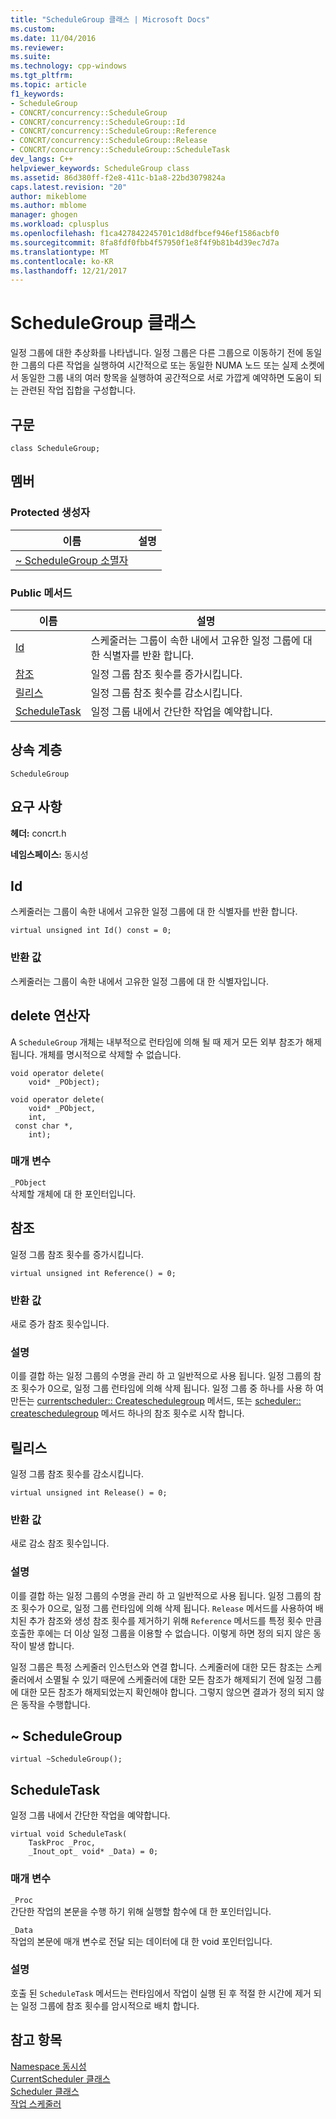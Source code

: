 ```yaml
---
title: "ScheduleGroup 클래스 | Microsoft Docs"
ms.custom: 
ms.date: 11/04/2016
ms.reviewer: 
ms.suite: 
ms.technology: cpp-windows
ms.tgt_pltfrm: 
ms.topic: article
f1_keywords:
- ScheduleGroup
- CONCRT/concurrency::ScheduleGroup
- CONCRT/concurrency::ScheduleGroup::Id
- CONCRT/concurrency::ScheduleGroup::Reference
- CONCRT/concurrency::ScheduleGroup::Release
- CONCRT/concurrency::ScheduleGroup::ScheduleTask
dev_langs: C++
helpviewer_keywords: ScheduleGroup class
ms.assetid: 86d380ff-f2e8-411c-b1a8-22bd3079824a
caps.latest.revision: "20"
author: mikeblome
ms.author: mblome
manager: ghogen
ms.workload: cplusplus
ms.openlocfilehash: f1ca427842245701c1d8dfbcef946ef1586acbf0
ms.sourcegitcommit: 8fa8fdf0fbb4f57950f1e8f4f9b81b4d39ec7d7a
ms.translationtype: MT
ms.contentlocale: ko-KR
ms.lasthandoff: 12/21/2017
---
```

# <a name="schedulegroup-class"></a>ScheduleGroup 클래스
일정 그룹에 대한 추상화를 나타냅니다. 일정 그룹은 다른 그룹으로 이동하기 전에 동일한 그룹의 다른 작업을 실행하여 시간적으로 또는 동일한 NUMA 노드 또는 실제 소켓에서 동일한 그룹 내의 여러 항목을 실행하여 공간적으로 서로 가깝게 예약하면 도움이 되는 관련된 작업 집합을 구성합니다.  
  
## <a name="syntax"></a>구문  
  
```
class ScheduleGroup;
```  
  
## <a name="members"></a>멤버  
  
### <a name="protected-constructors"></a>Protected 생성자  
  
|이름|설명|  
|----------|-----------------|  
|[~ ScheduleGroup 소멸자](#dtor)||  
  
### <a name="public-methods"></a>Public 메서드  
  
|이름|설명|  
|----------|-----------------|  
|[Id](#id)|스케줄러는 그룹이 속한 내에서 고유한 일정 그룹에 대 한 식별자를 반환 합니다.|  
|[참조](#reference)|일정 그룹 참조 횟수를 증가시킵니다.|  
|[릴리스](#release)|일정 그룹 참조 횟수를 감소시킵니다.|  
|[ScheduleTask](#scheduletask)|일정 그룹 내에서 간단한 작업을 예약합니다.|  
  
## <a name="inheritance-hierarchy"></a>상속 계층  
 `ScheduleGroup`  
  
## <a name="requirements"></a>요구 사항  
 **헤더:** concrt.h  
  
 **네임스페이스:** 동시성  
  
##  <a name="id"></a>Id 

 스케줄러는 그룹이 속한 내에서 고유한 일정 그룹에 대 한 식별자를 반환 합니다.  
  
```
virtual unsigned int Id() const = 0;
```  
  
### <a name="return-value"></a>반환 값  
 스케줄러는 그룹이 속한 내에서 고유한 일정 그룹에 대 한 식별자입니다.  
  
##  <a name="operator_delete"></a>delete 연산자 

 A `ScheduleGroup` 개체는 내부적으로 런타임에 의해 될 때 제거 모든 외부 참조가 해제 됩니다. 개체를 명시적으로 삭제할 수 없습니다.  
  
```
void operator delete(
    void* _PObject);

void operator delete(
    void* _PObject,
    int,
 const char *,
    int);
```    
  
### <a name="parameters"></a>매개 변수  
 `_PObject`  
 삭제할 개체에 대 한 포인터입니다.  
  
##  <a name="reference"></a>참조 

 일정 그룹 참조 횟수를 증가시킵니다.  
  
```
virtual unsigned int Reference() = 0;
```  
  
### <a name="return-value"></a>반환 값  
 새로 증가 참조 횟수입니다.  
  
### <a name="remarks"></a>설명  
 이를 결합 하는 일정 그룹의 수명을 관리 하 고 일반적으로 사용 됩니다. 일정 그룹의 참조 횟수가 0으로, 일정 그룹 런타임에 의해 삭제 됩니다. 일정 그룹 중 하나를 사용 하 여 만든는 [currentscheduler:: Createschedulegroup](currentscheduler-class.md#createschedulegroup) 메서드, 또는 [scheduler:: createschedulegroup](scheduler-class.md#createschedulegroup) 메서드 하나의 참조 횟수로 시작 합니다.  
  
##  <a name="release"></a>릴리스 

 일정 그룹 참조 횟수를 감소시킵니다.  
  
```
virtual unsigned int Release() = 0;
```  
  
### <a name="return-value"></a>반환 값  
 새로 감소 참조 횟수입니다.  
  
### <a name="remarks"></a>설명  
 이를 결합 하는 일정 그룹의 수명을 관리 하 고 일반적으로 사용 됩니다. 일정 그룹의 참조 횟수가 0으로, 일정 그룹 런타임에 의해 삭제 됩니다. `Release` 메서드를 사용하여 배치된 추가 참조와 생성 참조 횟수를 제거하기 위해 `Reference` 메서드를 특정 횟수 만큼 호출한 후에는 더 이상 일정 그룹을 이용할 수 없습니다. 이렇게 하면 정의 되지 않은 동작이 발생 합니다.  
  
 일정 그룹은 특정 스케줄러 인스턴스와 연결 합니다. 스케줄러에 대한 모든 참조는 스케줄러에서 소멸될 수 있기 때문에 스케줄러에 대한 모든 참조가 해제되기 전에 일정 그룹에 대한 모든 참조가 해제되었는지 확인해야 합니다. 그렇지 않으면 결과가 정의 되지 않은 동작을 수행합니다.  
  
##  <a name="dtor"></a>~ ScheduleGroup 

```
virtual ~ScheduleGroup();
```  
  
##  <a name="scheduletask"></a>ScheduleTask 

 일정 그룹 내에서 간단한 작업을 예약합니다.  
  
```
virtual void ScheduleTask(
    TaskProc _Proc,
    _Inout_opt_ void* _Data) = 0;
```  
  
### <a name="parameters"></a>매개 변수  
 `_Proc`  
 간단한 작업의 본문을 수행 하기 위해 실행할 함수에 대 한 포인터입니다.  
  
 `_Data`  
 작업의 본문에 매개 변수로 전달 되는 데이터에 대 한 void 포인터입니다.  
  
### <a name="remarks"></a>설명  
 호출 된 `ScheduleTask` 메서드는 런타임에서 작업이 실행 된 후 적절 한 시간에 제거 되는 일정 그룹에 참조 횟수를 암시적으로 배치 합니다.  
  
## <a name="see-also"></a>참고 항목  
 [Namespace 동시성](concurrency-namespace.md)   
 [CurrentScheduler 클래스](currentscheduler-class.md)   
 [Scheduler 클래스](scheduler-class.md)   
 [작업 스케줄러](../../../parallel/concrt/task-scheduler-concurrency-runtime.md)



